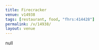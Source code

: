 ```yaml
---
title: Firecracker
venue: v14938
tags: [restaurant, food, "fhrs:414428"]
permalink: /v/14938/
layout: venue
---
```

null